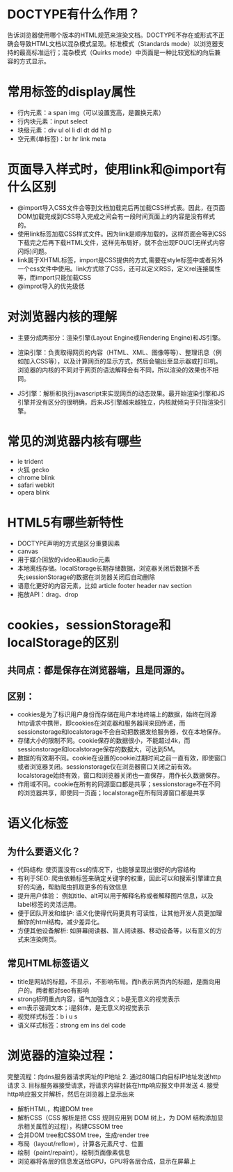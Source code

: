 # DOCTYPE有什么作用？
告诉浏览器使用哪个版本的HTML规范来渲染文档。DOCTYPE不存在或形式不正确会导致HTML文档以混杂模式呈现。标准模式（Standards mode）以浏览器支持的最高标准运行；混杂模式（Quirks mode）中页面是一种比较宽松的向后兼容的方式显示。
# 常用标签的display属性
- 行内元素：a span img（可以设置宽高，是置换元素）
- 行内块元素：input select
- 块级元素：div ul ol li dl dt dd h1 p
- 空元素(单标签)：br hr link meta
# 页面导入样式时，使用link和@import有什么区别
- @import导入CSS文件会等到文档加载完后再加载CSS样式表。因此，在页面DOM加载完成到CSS导入完成之间会有一段时间页面上的内容是没有样式的。
- 使用link标签加载CSS样式文件。因为link是顺序加载的，这样页面会等到CSS下载完之后再下载HTML文件，这样先布局好，就不会出现FOUC(无样式内容闪烁)问题。
- link属于XHTML标签，import是CSS提供的方式,需要在style标签中或者另外一个css文件中使用。link方式除了CSS，还可以定义RSS，定义rel连接属性等，而import只能加载CSS
- @improt导入的优先级低
# 对浏览器内核的理解
- 主要分成两部分：渲染引擎(Layout Engine或Rendering Engine)和JS引擎。

- 渲染引擎：负责取得网页的内容（HTML、XML、图像等等）、整理讯息（例如加入CSS等），以及计算网页的显示方式，然后会输出至显示器或打印机。浏览器的内核的不同对于网页的语法解释会有不同，所以渲染的效果也不相同。
- JS引擎：解析和执行javascript来实现网页的动态效果。最开始渲染引擎和JS引擎并没有区分的很明确，后来JS引擎越来越独立，内核就倾向于只指渲染引擎。
# 常见的浏览器内核有哪些
- ie trident
- 火狐 gecko
- chrome blink
- safari webkit
- opera blink
# HTML5有哪些新特性
- DOCTYPE声明的方式是区分重要因素
- canvas
- 用于媒介回放的video和audio元素
- 本地离线存储。localStorage长期存储数据，浏览器关闭后数据不丢失;sessionStorage的数据在浏览器关闭后自动删除
- 语意化更好的内容元素，比如 article footer header nav section
- 拖放API：drag、drop
# cookies，sessionStorage和localStorage的区别
## 共同点：都是保存在浏览器端，且是同源的。

## 区别：
- cookies是为了标识用户身份而存储在用户本地终端上的数据，始终在同源http请求中携带，即cookies在浏览器和服务器间来回传递，而sessionstorage和localstorage不会自动把数据发给服务器，仅在本地保存。
- 存储大小的限制不同。cookie保存的数据很小，不能超过4k，而sessionstorage和localstorage保存的数据大，可达到5M。
- 数据的有效期不同。cookie在设置的cookie过期时间之前一直有效，即使窗口或者浏览器关闭。sessionstorage仅在浏览器窗口关闭之前有效。localstorage始终有效，窗口和浏览器关闭也一直保存，用作长久数据保存。
- 作用域不同。cookie在所有的同源窗口都是共享；sessionstorage不在不同的浏览器共享，即使同一页面；localstorage在所有同源窗口都是共享

# 语义化标签
## 为什么要语义化？
- 代码结构: 使页面没有css的情况下，也能够呈现出很好的内容结构
- 有利于SEO: 爬虫依赖标签来确定关键字的权重，因此可以和搜索引擎建立良好的沟通，帮助爬虫抓取更多的有效信息
- 提升用户体验： 例如title、alt可以用于解释名称或者解释图片信息，以及label标签的灵活运用。
- 便于团队开发和维护: 语义化使得代码更具有可读性，让其他开发人员更加理解你的html结构，减少差异化。
- 方便其他设备解析: 如屏幕阅读器、盲人阅读器、移动设备等，以有意义的方式来渲染网页。

## 常见HTML标签语义
- title是网站的标题，不显示，不影响布局。而h表示网页内的标题，是面向用户的。两者都对seo有影响
- strong标明重点内容，语气加强含义；b是无意义的视觉表示
- em表示强调文本；i是斜体，是无意义的视觉表示
- 视觉样式标签：b i u s
- 语义样式标签：strong em ins del code
# 浏览器的渲染过程：
完整流程：向dns服务器请求网址的IP地址 2. 通过80端口向目标IP地址发送http请求 3. 目标服务器接受请求，将请求内容封装在http响应报文中并发送 4. 接受http响应报文并解析，然后在浏览器上显示出来
- 解析HTML，构建DOM tree
- 解析CSS（CSS 解析是把 CSS 规则应用到 DOM 树上，为 DOM 结构添加显示相关属性的过程），构建CSSOM tree
- 合并DOM tree和CSSOM tree，生成render tree
- 布局（layout/reflow），计算各元素尺寸、位置
- 绘制（paint/repaint），绘制页面像素信息
- 浏览器将各层的信息发送给GPU，GPU将各层合成，显示在屏幕上